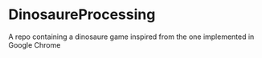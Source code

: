 # DinosaureProcessing
A repo containing a dinosaure game inspired from the one implemented in Google Chrome
